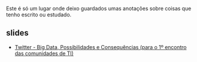 Este é só um lugar onde deixo guardados umas anotações sobre coisas que tenho escrito ou estudado.


## slides
* [Twitter - Big Data, Possibilidades e Consequências (para o 1º encontro das comunidades de TI)](apresentação.slides.html)
